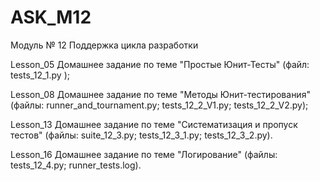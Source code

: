 # ASK_M12
Модуль № 12 Поддержка цикла разработки

Lesson_05 Домашнее задание по теме "Простые Юнит-Тесты" (файл: tests_12_1.py );

Lesson_08 Домашнее задание по теме "Методы Юнит-тестирования" (файлы: runner_and_tournament.py; tests_12_2_V1.py; tests_12_2_V2.py);

Lesson_13 Домашнее задание по теме "Систематизация и пропуск тестов" (файлы: suite_12_3.py; tests_12_3_1.py; tests_12_3_2.py).

Lesson_16 Домашнее задание по теме "Логирование" (файлы: tests_12_4.py; runner_tests.log).
